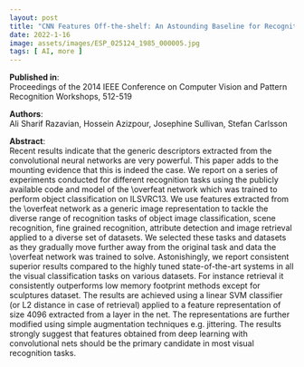 ```yaml
---
layout: post
title: "CNN Features Off-the-shelf: An Astounding Baseline for Recognition"
date: 2022-1-16
image: assets/images/ESP_025124_1985_000005.jpg
tags: [ AI, more ]
---
```


**Published in**:   
Proceedings of the 2014 IEEE Conference on Computer Vision and Pattern Recognition Workshops, 512-519

**Authors**:   
Ali Sharif Razavian, Hossein Azizpour, Josephine Sullivan, Stefan Carlsson

**Abstract**:   
Recent results indicate that the generic descriptors extracted from the convolutional neural networks are very powerful. This paper adds to the mounting evidence that this is indeed the case. We report on a series of experiments conducted for different recognition tasks using the publicly available code and model of the \overfeat network which was trained to perform object classification on ILSVRC13. We use features extracted from the \overfeat network as a generic image representation to tackle the diverse range of recognition tasks of object image classification, scene recognition, fine grained recognition, attribute detection and image retrieval applied to a diverse set of datasets. We selected these tasks and datasets as they gradually move further away from the original task and data the \overfeat network was trained to solve. Astonishingly, we report consistent superior results compared to the highly tuned state-of-the-art systems in all the visual classification tasks on various datasets. For instance retrieval it consistently outperforms low memory footprint methods except for sculptures dataset. The results are achieved using a linear SVM classifier (or L2 distance in case of retrieval) applied to a feature representation of size 4096 extracted from a layer in the net. The representations are further modified using simple augmentation techniques e.g. jittering. The results strongly suggest that features obtained from deep learning with convolutional nets should be the primary candidate in most visual recognition tasks. 

